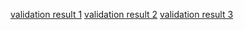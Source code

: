 [validation result 1](runs/classify/val/val_batch0_pred.jpg)
[validation result 2](runs/classify/val/val_batch1_pred.jpg)
[validation result 3](runs/classify/val/val_batch2_pred.jpg)
